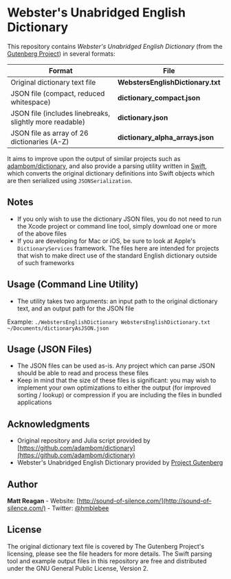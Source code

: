 # Webster's Unabridged English Dictionary

This repository contains *Webster's Unabridged English Dictionary* (from the [Gutenberg Project](www.gutenberg.net)) in several formats:

| Format | File |
| --- | --- |
| Original dictionary text file |**WebstersEnglishDictionary.txt** |
| JSON file (compact, reduced whitespace) | **dictionary_compact.json** |
| JSON file (includes linebreaks, slightly more readable) | **dictionary.json** |
| JSON file as array of 26 dictionaries (A-Z) | **dictionary_alpha_arrays.json** |

It aims to improve upon the output of similar projects such as [adambom/dictionary](https://github.com/adambom/dictionary), and also provide a parsing utility written in [Swift](http://www.apple.com/swift/), which converts the original dictionary definitions into Swift objects which are then serialized using `JSONSerialization`.

## Notes

- If you only wish to use the dictionary JSON files, you do not need to run the Xcode project or command line tool, simply download one or more of the above files
- If you are developing for Mac or iOS, be sure to look at Apple's `DictionaryServices` framework. The files here are intended for projects that wish to make direct use of the standard English dictionary outside of such frameworks

## Usage (Command Line Utility)

- The utility takes two arguments: an input path to the original dictionary text, and an output path for the JSON file

Example: `./WebstersEnglishDictionary WebstersEnglishDictionary.txt ~/Documents/dictionaryAsJSON.json`

## Usage (JSON Files)

- The JSON files can be used as-is. Any project which can parse JSON should be able to read and process these files
- Keep in mind that the size of these files is significant: you may wish to implement your own optimizations to either the output (for improved sorting / lookup) or compression if you are including the files in bundled applications

## Acknowledgments

- Original repository and Julia script provided by [https://github.com/adambom/dictionary](https://github.com/adambom/dictionary)
- Webster's Unabridged English Dictionary provided by [Project Gutenberg](http://www.gutenberg.net/)


## Author

**Matt Reagan** - Website: [http://sound-of-silence.com/](http://sound-of-silence.com/) - Twitter: [@hmblebee](https://twitter.com/hmblebee)


## License

The original dictionary text file is covered by The Gutenberg Project's licensing, please see the file headers for more details. The Swift parsing tool and example output files in this repository are free and distributed under the GNU General Public License, Version 2.
